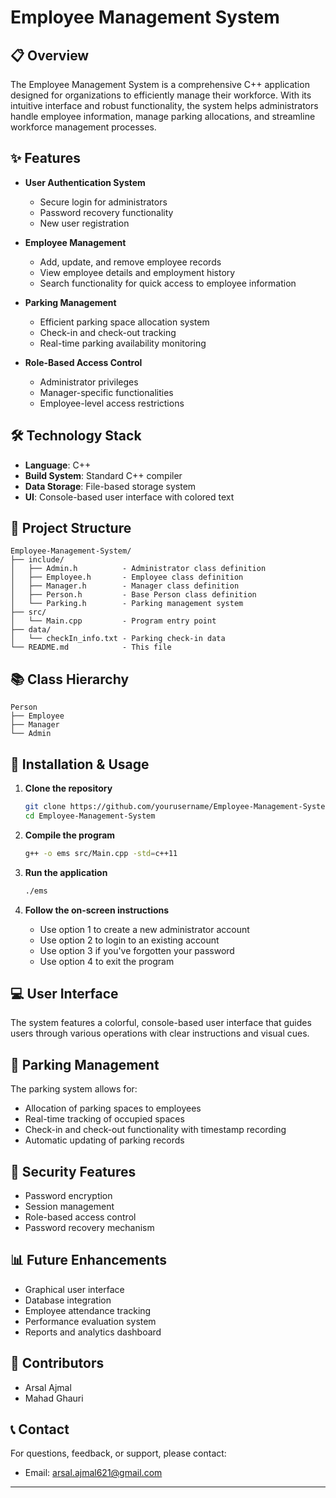 # Employee Management System


## 📋 Overview

The Employee Management System is a comprehensive C++ application designed for organizations to efficiently manage their workforce. With its intuitive interface and robust functionality, the system helps administrators handle employee information, manage parking allocations, and streamline workforce management processes.

## ✨ Features

- **User Authentication System**
  - Secure login for administrators
  - Password recovery functionality
  - New user registration

- **Employee Management**
  - Add, update, and remove employee records
  - View employee details and employment history
  - Search functionality for quick access to employee information

- **Parking Management**
  - Efficient parking space allocation system
  - Check-in and check-out tracking
  - Real-time parking availability monitoring

- **Role-Based Access Control**
  - Administrator privileges
  - Manager-specific functionalities
  - Employee-level access restrictions

## 🛠️ Technology Stack

- **Language**: C++
- **Build System**: Standard C++ compiler
- **Data Storage**: File-based storage system
- **UI**: Console-based user interface with colored text

## 📁 Project Structure

```
Employee-Management-System/
├── include/
│   ├── Admin.h          - Administrator class definition
│   ├── Employee.h       - Employee class definition
│   ├── Manager.h        - Manager class definition
│   ├── Person.h         - Base Person class definition
│   └── Parking.h        - Parking management system
├── src/
│   └── Main.cpp         - Program entry point
├── data/
│   └── checkIn_info.txt - Parking check-in data
└── README.md            - This file
```

## 📚 Class Hierarchy

```
Person
├── Employee
├── Manager
└── Admin
```

## 🚀 Installation & Usage

1. **Clone the repository**
   ```bash
   git clone https://github.com/yourusername/Employee-Management-System.git
   cd Employee-Management-System
   ```

2. **Compile the program**
   ```bash
   g++ -o ems src/Main.cpp -std=c++11
   ```

3. **Run the application**
   ```bash
   ./ems
   ```

4. **Follow the on-screen instructions**
   - Use option 1 to create a new administrator account
   - Use option 2 to login to an existing account
   - Use option 3 if you've forgotten your password
   - Use option 4 to exit the program

## 💻 User Interface

The system features a colorful, console-based user interface that guides users through various operations with clear instructions and visual cues.

## 🚗 Parking Management

The parking system allows for:
- Allocation of parking spaces to employees
- Real-time tracking of occupied spaces
- Check-in and check-out functionality with timestamp recording
- Automatic updating of parking records

## 🔐 Security Features

- Password encryption
- Session management
- Role-based access control
- Password recovery mechanism

## 📊 Future Enhancements

- Graphical user interface
- Database integration
- Employee attendance tracking
- Performance evaluation system
- Reports and analytics dashboard

## 👥 Contributors

- Arsal Ajmal
- Mahad Ghauri

## 📞 Contact

For questions, feedback, or support, please contact:
- Email: arsal.ajmal621@gmail.com


---
